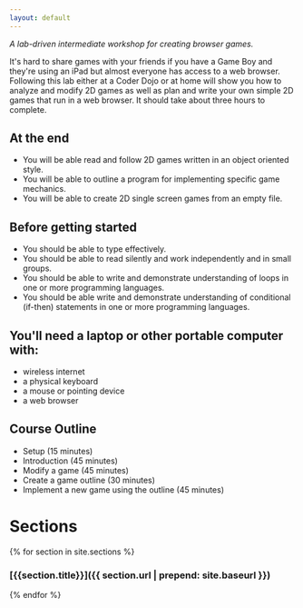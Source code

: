 ```yaml
---
layout: default
---
```



*A lab-driven intermediate workshop for creating browser games.*

It's hard to share games with your friends if you have a Game Boy and they're using an iPad but almost everyone has access to a web browser. Following this lab either at a Coder Dojo or at home will show you how to analyze and modify 2D games as well as plan and write your own simple 2D games that run in a web browser. It should take about three hours to complete.

## At the end

* You will be able read and follow 2D games written in an object oriented style.
* You will be able to outline a program for implementing specific game mechanics.
* You will be able to create 2D single screen games from an empty file.

## Before getting started

* You should be able to type effectively.
* You should be able to read silently and work independently and in small groups.
* You should be able to write and demonstrate understanding of loops in one or more programming languages.
* You should be able write and demonstrate understanding of conditional (if-then) statements in one or more programming languages.

## You'll need a laptop or other portable computer with: 
* wireless internet
* a physical keyboard
* a mouse or pointing device
* a web browser

## Course Outline

* Setup (15 minutes)
* Introduction (45 minutes)
* Modify a game (45 minutes)
* Create a game outline (30 minutes)
* Implement a new game using the outline (45 minutes)

# Sections

{% for section in site.sections %}
### [{{section.title}}]({{ section.url | prepend: site.baseurl }})
{% endfor %}
